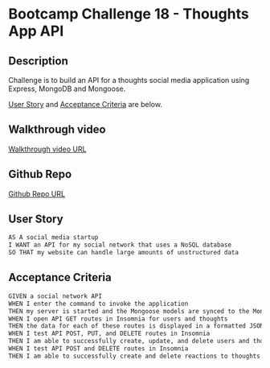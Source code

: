 # Bootcamp Challenge 18 - Thoughts App API

## Description

Challenge is to build an API for a thoughts social media application using Express, MongoDB and Mongoose.

[User Story](#user-story) and [Acceptance Criteria](#acceptance-criteria) are below.

## Walkthrough video

[Walkthrough video URL](https://drive.google.com/file/d/1zRV0zKaSlgYUUWoc7dpVDJHgjtk69EJl/view?usp=sharing "link to walkthrough")

## Github Repo

[Github Repo URL](https://github.com/roughnut/thoughts-app-api "link to Github repo")

## User Story

```md
AS A social media startup
I WANT an API for my social network that uses a NoSQL database
SO THAT my website can handle large amounts of unstructured data
```

## Acceptance Criteria

```md
GIVEN a social network API
WHEN I enter the command to invoke the application
THEN my server is started and the Mongoose models are synced to the MongoDB database
WHEN I open API GET routes in Insomnia for users and thoughts
THEN the data for each of these routes is displayed in a formatted JSON
WHEN I test API POST, PUT, and DELETE routes in Insomnia
THEN I am able to successfully create, update, and delete users and thoughts in my database
WHEN I test API POST and DELETE routes in Insomnia
THEN I am able to successfully create and delete reactions to thoughts and add and remove friends to a user’s friend list
```
